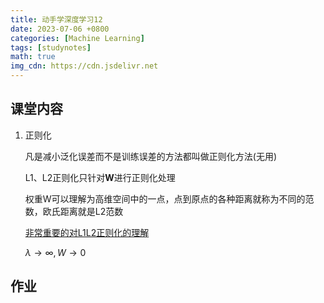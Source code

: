 ```yaml
---
title: 动手学深度学习12
date: 2023-07-06 +0800
categories: [Machine Learning]
tags: [studynotes]   
math: true
img_cdn: https://cdn.jsdelivr.net
---
```


## 课堂内容

1. 正则化

   凡是减小泛化误差而不是训练误差的方法都叫做正则化方法(无用)

   L1、L2正则化只针对**W**进行正则化处理

   权重W可以理解为高维空间中的一点，点到原点的各种距离就称为不同的范数，欧氏距离就是L2范数

   [非常重要的对L1L2正则化的理解](https://www.bilibili.com/video/BV1Z44y147xA/?spm_id_from=333.999.0.0&vd_source=54a301081f5e85f9a28c11bb65310f03)
   
   $\lambda\rightarrow\infty,W\rightarrow0$

## 作业